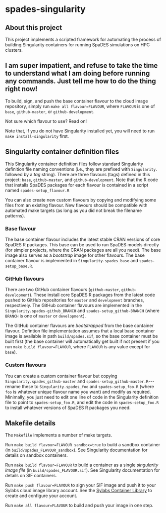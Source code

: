 # spades-singularity

## About this project

This project implements a scripted framework for automating the process of building Singularity containers for running SpaDES simulations on HPC clusters.

## I am super impatient, and refuse to take the time to understand what I am doing before running any commands. Just tell me how to do the thing right now!

To build, sign, and push the base container flavour to the cloud image repository, simply run `make all flavour=FLAVOUR`, where `FLAVOUR` is one of `base`, `github-master`, or `github-development`. 

Not sure which flavour to use? Read on!

Note that, if you do not have Singularity installed yet, you will need to run `make install-singularity` first.


## Singularity container definition files

This Singularity container definition files follow standard Singularity definition file naming conventions (i.e., they are prefixed with `Singularity.` followed by a _tag_ string). There are three flavours (tags) defined in this project: `base`, `github-master`, and `github-development`. Note that the R code that installs SpaDES packages for each flavour is contained in a script named `spades-setup_flavour.R` 

You can also create new custom flavours by copying and modifying some files from an existing flavour. New flavours should be compatible with automated make targets (as long as you did not break the filename patterns). 

### Base flavour

The base container flavour includes the latest stable CRAN versions of core SpaDES R packages. This base can be used to run SpaDES models directly (for simpler projects, where the CRAN packages are all you need). The base image also serves as a _bootstrap_ image for other flavours. The base container flavour is implemented in `Singularity.spades_base` and `spades-setup_base.R`.

### GitHub flavours

There are two GitHub container flavours (`github-master`, `github-development`). These install core SpaDES R packages from the latest code pushed to GitHub repositories for `master` and `development` branches, respectively. The GitHub container flavours are implemented in the `Singularity.spades-github_BRANCH` and `spades-setup_github-BRANCH` (where `BRANCH` is one of `master` or `development`). 

The GitHub container flavours are _bootstrapped_ from the base container flavour. Defintion file implementation assumes that a local base container image is available in path `build/spades.sif`, so the base container must be built first (the base container will automatically get built if not present if you run `make build flavour=FLAVOUR`, where `FLAVOUR` is any value except for `base`). 

### Custom flavours

You can create a custom container flavour but copying `Singularity.spades_github-master` and `spades-setup_github-master.R`---rename these to `Singularity.spades_foo` and `spades-setup_foo.R` (where `foo` is whatever unique flavour name you want) and modify as required. Minimally, you just need to edit one line of code in the Singularity definition file to point to `spades-setup_foo.R`, and edit the code in `spades-setup_foo.R` to install whatever versions of SpaDES R packages you need.


## Makefile details

The `Makefile` implements a number of make targets. 

Run `make build flavour=FLAVOUR sandbox=true` to build a sandbox container (in `build/spades_FLAVOUR_sandbox`). See Singularity documentation for details on sandbox containers. 

Run `make build flavour=FLAVOUR` to build a container as a single _singularity image file_ (in `build/spades_FLAVOUR.sif`). See Singularity documentation for details on SIF containers. 

Run `make push flavour=FLAVOUR` to sign your SIF image and push it to your Sylabs cloud image library account. See the [Sylabs Container Library](https:\\cloud.sylabs.io) to create and configure your account.

Run `make all flavour=FLAVOUR` to build and push your image in one step.
